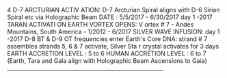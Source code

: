 4  D-7 ARCTURIAN ACTIV ATION:  D-7 Arcturian Spiral aligns with D-6 Sirian Spiral etc via Holographic Beam
           DATE : 5/5/2017 - 6/30/2017 day 1 -2017 TARAN ACTIVATI ON
        EARTH VORTEX OPENS:  V ortex # 7 - Andes Mountains, South America - 1/2012 - 6/2017
         SILVER WAVE INFUSION:  day 1 -2017  D-8 BT & D-9 OT frequencies enter Earth's Core
    DNA:  strand # 7 assembles strands 5, 6 & 7 activate, Silver Sta r crystal activates for 3 days
    EARTH ACCRETION LEVEL : 5 to 6 HUMAN ACCRETION LEVEL : 6 to 7
    (Earth, Tara and Gala align with Holographic Beam Ascensions to Gaia)                              _________________________________________________________